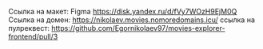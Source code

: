 Ссылка на макет: Figma https://disk.yandex.ru/d/fVy7WOzH9EjM0Q
Ссылка на домен: https://nikolaev.movies.nomoredomains.icu/
ссылка на пулреквест: https://github.com/Egornikolaev97/movies-explorer-frontend/pull/3